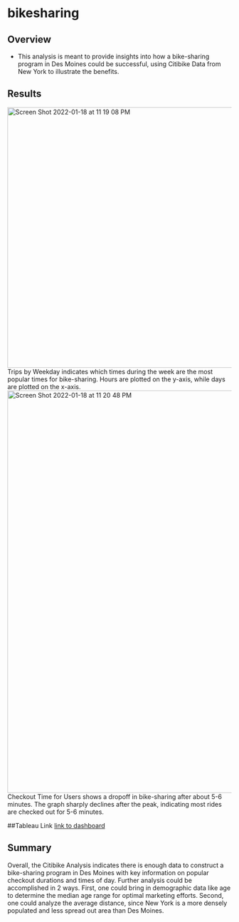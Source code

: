 # bikesharing

## Overview

- This analysis is meant to provide insights into how a bike-sharing program in Des Moines could be successful, using Citibike Data from New York to illustrate the benefits.

## Results
<img width="586" alt="Screen Shot 2022-01-18 at 11 19 08 PM" src="https://user-images.githubusercontent.com/88801411/150063341-392cb199-2135-4e11-acf8-714a2009ed19.png">
Trips by Weekday indicates which times during the week are the most popular times for bike-sharing. Hours are plotted on the y-axis, while days are plotted on the x-axis.


<img width="905" alt="Screen Shot 2022-01-18 at 11 20 48 PM" src="https://user-images.githubusercontent.com/88801411/150063482-ece69951-d9fb-4e6b-b0ea-40fa4aae08df.png">
Checkout Time for Users shows a dropoff in bike-sharing after about 5-6 minutes. The graph sharply declines after the peak, indicating most rides are checked out for 5-6 minutes.

##Tableau Link
[link to dashboard](https://public.tableau.com/app/profile/kartik.sridhar/viz/Citibike_Challenge_16425649461520/TripsbyGender?publish=yes)

## Summary

Overall, the Citibike Analysis indicates there is enough data to construct a bike-sharing program in Des Moines with key information on popular checkout durations and times of day. Further analysis could be accomplished in 2 ways. First, one could bring in demographic data like age to determine the median age range for optimal marketing efforts. Second, one could analyze the average distance, since New York is a more densely populated and less spread out area than Des Moines.
